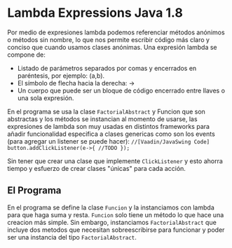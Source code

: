 # Lambda Expressions Java 1.8

Por medio de expresiones lambda podemos referenciar métodos anónimos o métodos sin nombre, lo que nos permite escribir código más claro y conciso que  cuando usamos clases anónimas. Una expresión lambda se compone de:
* Listado de parámetros separados por comas y encerrados en paréntesis, por ejemplo: (a,b).
* El símbolo de flecha hacia la derecha: ->
* Un cuerpo que puede ser un bloque de código encerrado entre llaves o una sola expresión.

 En el programa se usa la clase `FactorialAbstract` y Funcion que son abstractas y los métodos se instancian al momento de usarse, las expresiones de lambda son muy usadas en distintos frameworks para añadir funcionalidad especifica a clases genericas como son los
 events (para agregar un listener se puede hacer):
  `//[Vaadin/JavaSwing Code]
  button.addClickListener(e->{
    //TODO
  });`

Sin tener que crear una clase que implemente `ClickListener` y esto ahorra tiempo y esfuerzo de crear clases "únicas" para cada acción.

## El Programa
En el programa se define la clase `Funcion` y la instanciamos con lambda para que haga suma y resta. `Funcion` solo tiene un método lo que hace una creacion más simple.
Sin embargo, instanciamos `FactorialAbstract` que incluye dos metodos que necesitan sobreescribirse para funcionar y poder ser una instancia del tipo `FactorialAbstract`.

